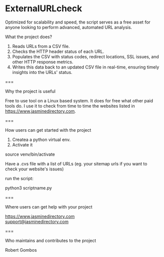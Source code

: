 # ExternalURLcheck
Optimized for scalability and speed, the script serves as a free asset for anyone looking to perform advanced, automated URL analysis.


What the project does?

1. Reads URLs from a CSV file.
2. Checks the HTTP header status of each URL.
3. Populates the CSV with status codes, redirect locations, SSL issues, and other HTTP response metrics.
4. Writes this data back to an updated CSV file in real-time, ensuring timely insights into the URLs' status.

===

Why the project is useful

Free to use tool on a Linux based system. It does for free what other paid tools do. I use it to check from time to time the websites listed in https://www.jasminedirectory.com.

===

How users can get started with the project

1. Createa a python virtual env.
2. Activate it

source venv/bin/activate

Have a .cvs file with a list of URLs (eg. your sitemap urls if you want to check your website's issues)

run the script:

python3 scriptname.py

===

Where users can get help with your project

https://www.jasminedirectory.com <br>
support@jasminedirectory.com

===

Who maintains and contributes to the project

Robert Gombos
